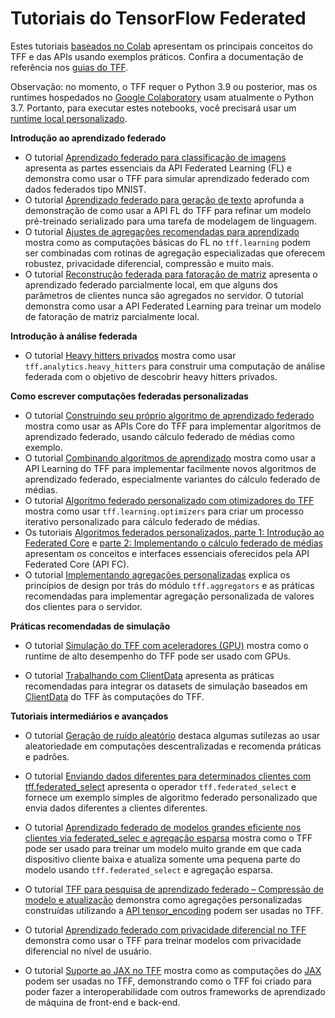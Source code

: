 # Tutoriais do TensorFlow Federated

Estes tutoriais [baseados no Colab](https://colab.research.google.com/) apresentam os principais conceitos do TFF e das APIs usando exemplos práticos. Confira a documentação de referência nos [guias do TFF](../get_started.md).

Observação: no momento, o TFF requer o Python 3.9 ou posterior, mas os runtimes hospedados no [Google Colaboratory](https://research.google.com/colaboratory/) usam atualmente o Python 3.7. Portanto, para executar estes notebooks, você precisará usar um [runtime local personalizado](https://research.google.com/colaboratory/local-runtimes.html).

**Introdução ao aprendizado federado**

- O tutorial [Aprendizado federado para classificação de imagens](federated_learning_for_image_classification.ipynb) apresenta as partes essenciais da API Federated Learning (FL) e demonstra como usar o TFF para simular aprendizado federado com dados federados tipo MNIST.
- O tutorial [Aprendizado federado para geração de texto](federated_learning_for_text_generation.ipynb) aprofunda a demonstração de como usar a API FL do TFF para refinar um modelo pré-treinado serializado para uma tarefa de modelagem de linguagem.
- O tutorial [Ajustes de agregações recomendadas para aprendizado](tuning_recommended_aggregators.ipynb) mostra como as computações básicas do FL no `tff.learning` podem ser combinadas com rotinas de agregação especializadas que oferecem robustez, privacidade diferencial, compressão e muito mais.
- O tutorial [Reconstrução federada para fatoração de matriz](federated_reconstruction_for_matrix_factorization.ipynb) apresenta o aprendizado federado parcialmente local, em que alguns dos parâmetros de clientes nunca são agregados no servidor. O tutorial demonstra como usar a API Federated Learning para treinar um modelo de fatoração de matriz parcialmente local.

**Introdução à análise federada**

- O tutorial [Heavy hitters privados](private_heavy_hitters.ipynb) mostra como usar `tff.analytics.heavy_hitters` para construir uma computação de análise federada com o objetivo de descobrir heavy hitters privados.

**Como escrever computações federadas personalizadas**

- O tutorial [Construindo seu próprio algoritmo de aprendizado federado](building_your_own_federated_learning_algorithm.ipynb) mostra como usar as APIs Core do TFF para implementar algoritmos de aprendizado federado, usando cálculo federado de médias como exemplo.
- O tutorial [Combinando algoritmos de aprendizado](composing_learning_algorithms.ipynb) mostra como usar a API Learning do TFF para implementar facilmente novos algoritmos de aprendizado federado, especialmente variantes do cálculo federado de médias.
- O tutorial [Algoritmo federado personalizado com otimizadores do TFF](custom_federated_algorithm_with_tff_optimizers.ipynb) mostra como usar  `tff.learning.optimizers` para criar um processo iterativo personalizado para cálculo federado de médias.
- Os tutoriais [Algoritmos federados personalizados, parte 1: Introdução ao Federated Core](custom_federated_algorithms_1.ipynb) e [parte 2: Implementando o cálculo federado de médias](custom_federated_algorithms_2.ipynb) apresentam os conceitos e interfaces essenciais oferecidos pela API Federated Core (API FC).
- O tutorial [Implementando agregações personalizadas](custom_aggregators.ipynb) explica os princípios de design por trás do módulo `tff.aggregators` e as práticas recomendadas para implementar agregação personalizada de valores dos clientes para o servidor.

**Práticas recomendadas de simulação**

- O tutorial [Simulação do TFF com aceleradores (GPU)](simulations_with_accelerators.ipynb) mostra como o runtime de alto desempenho do TFF pode ser usado com GPUs.

- O tutorial [Trabalhando com ClientData](working_with_client_data.ipynb) apresenta as práticas recomendadas para integrar os datasets de simulação baseados em [ClientData](https://www.tensorflow.org/federated/api_docs/python/tff/simulation/datasets/ClientData) do TFF às computações do TFF.

**Tutoriais intermediários e avançados**

- O tutorial [Geração de ruído aleatório](random_noise_generation.ipynb) destaca algumas sutilezas ao usar aleatoriedade em computações descentralizadas e recomenda práticas e padrões.

- O tutorial [Enviando dados diferentes para determinados clientes com tff.federated_select](federated_select.ipynb) apresenta o operador `tff.federated_select` e fornece um exemplo simples de algoritmo federado personalizado que envia dados diferentes a clientes diferentes.

- O tutorial [Aprendizado federado de modelos grandes eficiente nos clientes via federated_selec e agregação esparsa](sparse_federated_learning.ipynb) mostra como o TFF pode ser usado para treinar um modelo muito grande em que cada dispositivo cliente baixa e atualiza somente uma pequena parte do modelo usando `tff.federated_select` e agregação esparsa.

- O tutorial [TFF para pesquisa de aprendizado federado – Compressão de modelo e atualização](tff_for_federated_learning_research_compression.ipynb) demonstra como agregações personalizadas construídas utilizando a [API tensor_encoding](https://github.com/tensorflow/model-optimization/tree/master/tensorflow_model_optimization/python/core/internal/tensor_encoding) podem ser usadas no TFF.

- O tutorial [Aprendizado federado com privacidade diferencial no TFF](federated_learning_with_differential_privacy.ipynb) demonstra como usar o TFF para treinar modelos com privacidade diferencial no nível de usuário.

- O tutorial [Suporte ao JAX no TFF](../tutorials/jax_support.ipynb) mostra como as computações do [JAX](https://github.com/google/jax) podem ser usadas no TFF, demonstrando como o TFF foi criado para poder fazer a interoperabilidade com outros frameworks de aprendizado de máquina de front-end e back-end.
